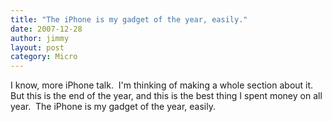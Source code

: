 ```yaml
---
title: "The iPhone is my gadget of the year, easily."
date: 2007-12-28
author: jimmy
layout: post
category: Micro
---
```


  I know, more iPhone talk.  I'm thinking of making a whole section about it.  But this is the end of the year, and this is the best thing I spent money on all year.   The iPhone is my gadget of the year, easily.
